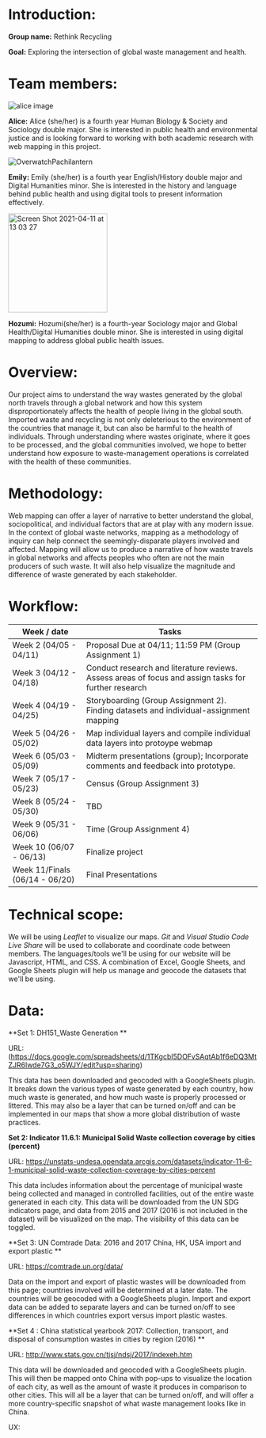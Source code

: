 # Introduction: 
**Group name:** Rethink Recycling

**Goal:** Exploring the intersection of global waste management and health.

# Team members:

![alice image](https://user-images.githubusercontent.com/62718306/114319387-576bd000-9adf-11eb-85fc-695019d2c863.png)

**Alice:** Alice (she/her) is a fourth year Human Biology & Society and Sociology double major. She is interested in public health and environmental justice and is looking forward to working with both academic research with web mapping in this project.

![OverwatchPachilantern](https://user-images.githubusercontent.com/81576716/114319332-da802c80-9ac5-11eb-81db-85b64261639f.png)

**Emily:** Emily (she/her) is a fourth year English/History double major and Digital Humanities minor. She is interested in the history and language behind public health and using digital tools to present information effectively. 

<img width="200" alt="Screen Shot 2021-04-11 at 13 03 27" src="https://user-images.githubusercontent.com/74166310/114319441-77db6080-9ac6-11eb-8c45-31d4d329defe.png">

**Hozumi:** Hozumi(she/her) is a fourth-year Sociology major and Global Health/Digital Humanities double minor. She is interested in using digital mapping to address global public health issues.

# Overview: 
Our project aims to understand the way wastes generated by the global north travels through a global network and how this system disproportionately affects the health of people living in the global south. Imported waste and recycling is not only deleterious to the environment of the countries that manage it, but can also be harmful to the health of individuals. 
Through understanding where wastes originate, where it goes to be processed, and the global communities involved, we hope to better understand how exposure to waste-management operations is correlated with the health of these communities. 

# Methodology: 
Web mapping can offer a layer of narrative to better understand the global, sociopolitical, and individual factors that are at play with any modern issue. In the context of global waste networks, mapping as a methodology of inquiry can help connect the seemingly-disparate players involved and affected. 
Mapping will allow us to produce a narrative of how waste travels in global networks and affects peoples who often are not the main producers of such waste. It will also help visualize the magnitude and difference of waste generated by each stakeholder.

# Workflow:
| Week / date    | Tasks        |
| ------------- | ------------- | 
| Week 2 (04/05 - 04/11) | Proposal Due at 04/11; 11:59 PM (Group Assignment 1) |
| Week 3 (04/12 - 04/18) | Conduct research and literature reviews. Assess areas of focus and assign tasks for further research| 
| Week 4 (04/19 - 04/25) | Storyboarding (Group Assignment 2). Finding datasets and individual-assignment mapping      |
| Week 5 (04/26 - 05/02) | Map individual layers and compile individual data layers into protoype webmap |
| Week 6 (05/03 - 05/09) | Midterm presentations (group); Incorporate comments and feedback into prototype. |
| Week 7 (05/17 - 05/23) | Census (Group Assignment 3) |
| Week 8 (05/24 - 05/30) | TBD |
| Week 9 (05/31 - 06/06) | Time (Group Assignment 4) |
| Week 10 (06/07 - 06/13) | Finalize project |
| Week 11/Finals (06/14 - 06/20) | Final Presentations |


# Technical scope: 
We will be using *Leaflet* to visualize our maps. *Git* and *Visual Studio Code Live Share* will be used to collaborate and coordinate code between members. The languages/tools we'll be using for our website will be Javascript, HTML, and CSS. A combination of Excel, Google Sheets, and Google Sheets plugin will help us manage and geocode the datasets that we'll be using. 


# Data: 
**Set 1: DH151_Waste Generation **

URL: (https://docs.google.com/spreadsheets/d/1TKgcbI5DOFvSAqtAb1f6eDQ3MtZJR6lwde7G3_o5WJY/edit?usp=sharing) 

This data has been downloaded and geocoded with a GoogleSheets plugin. It breaks down the various types of waste generated by each country, how much waste is generated, and how much waste is properly processed or littered. This may also be a layer that can be turned on/off and can be implemented in our maps that show a more global distribution of waste practices.

**Set 2: Indicator 11.6.1: Municipal Solid Waste collection coverage by cities (percent)**

URL: https://unstats-undesa.opendata.arcgis.com/datasets/indicator-11-6-1-municipal-solid-waste-collection-coverage-by-cities-percent 

This data includes information about the percentage of municipal waste being collected and managed in controlled facilities, out of the entire waste generated in each city. This data will be downloaded from the UN SDG indicators page, and data from 2015 and 2017 (2016 is not included in the dataset) will be visualized on the map. The visibility of this data can be toggled.

**Set 3: UN Comtrade Data: 2016 and 2017 China, HK, USA import and export plastic **

URL: https://comtrade.un.org/data/ 

Data on the import and export of plastic wastes will be downloaded from this page; countries involved will be determined at a later date. The countries will be geocoded with a GoogleSheets plugin. Import and export data can be added to separate layers and can be turned on/off to see differences in which countries export versus import plastic wastes.

**Set 4 : China statistical yearbook 2017: Collection, transport, and disposal of consumption wastes in cities by region (2016) **

URL: http://www.stats.gov.cn/tjsj/ndsj/2017/indexeh.htm 

This data will be downloaded and geocoded with a GoogleSheets plugin. This will then be mapped onto China with pop-ups to visualize the location of each city, as well as the amount of waste it produces in comparison to other cities. This will all be a layer that can be turned on/off, and will offer a more country-specific snapshot of what waste management looks like in China.

UX:




